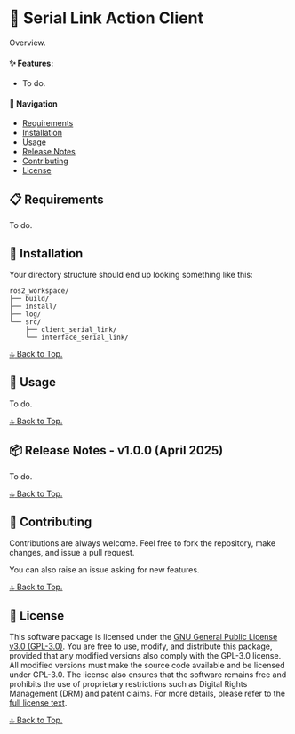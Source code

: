 # :incoming_envelope: Serial Link Action Client

Overview.

#### :sparkles: Features:
- To do.

#### :compass: Navigation
- [Requirements](#clipboard-requirements)
- [Installation](#floppy_disk-installation)
- [Usage](#wrench-usage)
- [Release Notes](#package-release-notes---v100-april-2025)
- [Contributing](#handshake-contributing)
- [License](#scroll-license)

## :clipboard: Requirements

To do.

## :floppy_disk: Installation

Your directory structure should end up looking something like this:
```
ros2_workspace/
├── build/
├── install/
├── log/
└── src/
    ├── client_serial_link/
    └── interface_serial_link/
```


[:top: Back to Top.](#incoming_envelope-serial-link-action-client)

## :wrench: Usage

To do.

[:top: Back to Top.](#incoming_envelope-serial-link-action-client)

## :package: Release Notes - v1.0.0 (April 2025)

To do.
 
[:top: Back to Top.](#incoming_envelope-serial-link-action-client)

## :handshake: Contributing

Contributions are always welcome. Feel free to fork the repository, make changes, and issue a pull request.

You can also raise an issue asking for new features.

[:top: Back to Top.](#incoming_envelope-serial-link-action-client)

## :scroll: License

This software package is licensed under the [GNU General Public License v3.0 (GPL-3.0)](https://choosealicense.com/licenses/gpl-3.0/). You are free to use, modify, and distribute this package, provided that any modified versions also comply with the GPL-3.0 license. All modified versions must make the source code available and be licensed under GPL-3.0. The license also ensures that the software remains free and prohibits the use of proprietary restrictions such as Digital Rights Management (DRM) and patent claims. For more details, please refer to the [full license text](LICENSE).

[:top: Back to Top.](#incoming_envelope-serial-link-action-client)
